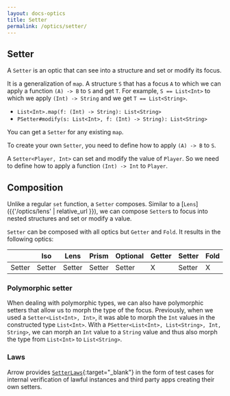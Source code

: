 ```yaml
---
layout: docs-optics
title: Setter
permalink: /optics/setter/
---
```


## Setter


A `Setter` is an optic that can see into a structure and set or modify its focus.

It is a generalization of `map`.
A structure `S` that has a focus `A` to which we can apply a function `(A) -> B` to `S` and get `T`.
For example, `S == List<Int>` to which we apply `(Int) -> String` and we get `T == List<String>`.

- `List<Int>.map(f: (Int) -> String): List<String>`
- `PSetter#modify(s: List<Int>, f: (Int) -> String): List<String>`

You can get a `Setter` for any existing `map`.

To create your own `Setter`, you need to define how to apply `(A) -> B` to `S`.

A `Setter<Player, Int>` can set and modify the value of `Player`. So we need to define how to apply a function `(Int) -> Int` to `Player`.

## Composition

Unlike a regular `set` function, a `Setter` composes. Similar to a [`Lens`]({{'/optics/lens' | relative_url }}), we can compose `Setter`s to focus into nested structures and set or modify a value.

`Setter` can be composed with all optics but `Getter` and `Fold`. It results in the following optics:

|   | Iso | Lens | Prism |Optional | Getter | Setter | Fold | Traversal |
| --- | --- | --- | --- |--- | --- | --- | --- | --- |
| Setter | Setter | Setter | Setter | Setter | X | Setter | X | Setter |

### Polymorphic setter

When dealing with polymorphic types, we can also have polymorphic setters that allow us to morph the type of the focus.
Previously, when we used a `Setter<List<Int>, Int>`, it was able to morph the `Int` values in the constructed type `List<Int>`.
With a `PSetter<List<Int>, List<String>, Int, String>`, we can morph an `Int` value to a `String` value and thus also morph the type from `List<Int>` to `List<String>`.

### Laws

Arrow provides [`SetterLaws`][setter_laws_source]{:target="_blank"} in the form of test cases for internal verification of lawful instances and third party apps creating their own setters.

[setter_laws_source]: https://github.com/arrow-kt/arrow/blob/master/modules/core/arrow-test/src/main/kotlin/arrow/test/laws/SetterLaws.kt
